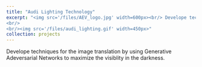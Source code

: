 ```yaml
---
title: "Audi Lighting Technology"
excerpt: "<img src='/files/AEV_logo.jpg' width=600px><br/> Develope techniques for the image translation by using Generative Adeversarial Networks to maximize the visiblity in the darkness.
<br/>
<br/><img src='/files/audi_lighting.gif' width=450px>"
collection: projects
---
```


Develope techniques for the image translation by using Generative Adeversarial Networks to maximize the visiblity in the darkness.
